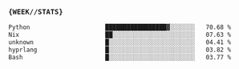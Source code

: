 ### `{WEEK//STATS}` 
<!--START_SECTION:waka-->

```txt
Python                     █████████████████▓░░░░░░░   70.68 %
Nix                        ██░░░░░░░░░░░░░░░░░░░░░░░   07.63 %
unknown                    █░░░░░░░░░░░░░░░░░░░░░░░░   04.41 %
hyprlang                   █░░░░░░░░░░░░░░░░░░░░░░░░   03.82 %
Bash                       █░░░░░░░░░░░░░░░░░░░░░░░░   03.77 %
```

<!--END_SECTION:waka-->
